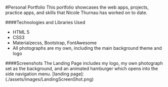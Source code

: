 #Personal Portfolio
This portfolio showcases the web apps, projects, practice apps, and skills that Nicole Thurnau has worked on to date.

####Technologies and Libraries Used
- HTML 5
- CSS3
- Materialzecss, Bootstrap, FontAwesome
- All photographs are my own, including the main background theme and logo

####Screenshots
The Landing Page includes my logo, my own photograph set as the background, and an animated hamburger which opens into the side navigation menu.
[landing page]:(./assets/images/LandingScreenShot.png)
<br>

